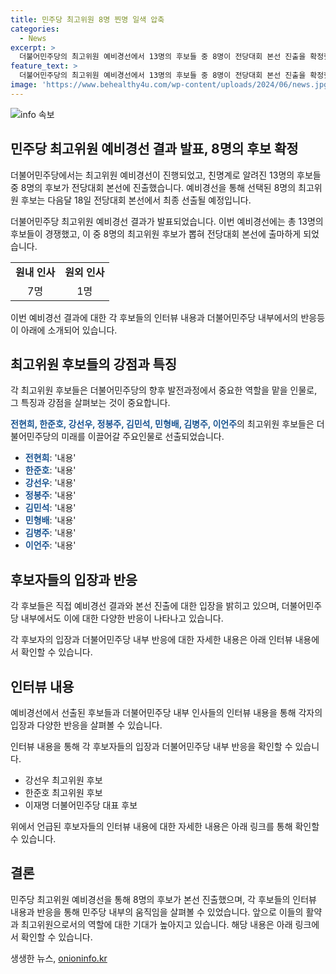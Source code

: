 ```yaml
---
title: 민주당 최고위원 8명 찐명 일색 압축
categories:
  - News
excerpt: >
  더불어민주당의 최고위원 예비경선에서 13명의 후보들 중 8명이 전당대회 본선 진출을 확정했습니다. 이번 예비경선에서는 이재명 대표 후보와의 관련성을 강조하며 경쟁했으며, 5명의 후보가 컷오프되고 8명의 최고위원 후보가 뽑혔습니다. 다음으로는 전당대회 본선에서 5명의 최고위원이 가려질 예정이며, 이는 관심을 끌고 있습니다.
feature_text: >
  더불어민주당의 최고위원 예비경선에서 13명의 후보들 중 8명이 전당대회 본선 진출을 확정했습니다. 이번 예비경선에서는 이재명 대표 후보와의 관련성을 강조하며 경쟁했으며, 5명의 후보가 컷오프되고 8명의 최고위원 후보가 뽑혔습니다. 다음으로는 전당대회 본선에서 5명의 최고위원이 가려질 예정이며, 이는 관심을 끌고 있습니다.
image: 'https://www.behealthy4u.com/wp-content/uploads/2024/06/news.jpg'
---
```


<p><img src="https://www.behealthy4u.com/wp-content/uploads/2024/06/news.jpg" alt="info 속보" /></p>

<h2 data-ke-size="size26">민주당 최고위원 예비경선 결과 발표, 8명의 후보 확정</h2>

<p>더불어민주당에서는 최고위원 예비경선이 진행되었고, 친명계로 알려진 13명의 후보들 중 8명의 후보가 전당대회 본선에 진출했습니다. 예비경선을 통해 선택된 8명의 최고위원 후보는 다음달 18일 전당대회 본선에서 최종 선출될 예정입니다.</p>

<p data-ke-size="size16">더불어민주당 최고위원 예비경선 결과가 발표되었습니다. 이번 예비경선에는 총 13명의 후보들이 경쟁했고, 이 중 8명의 최고위원 후보가 뽑혀 전당대회 본선에 출마하게 되었습니다.</p>

<table>
  <tr>
    <td style="text-align: center; height: 17px;"><b>원내 인사</b></td>
    <td style="text-align: center; height: 17px;"><b>원외 인사</b></td>
  </tr>
  <tr>
    <td style="text-align: center; height: 17px;">7명</td>
    <td style="text-align: center; height: 17px;">1명</td>
  </tr>
</table>

<p>이번 예비경선 결과에 대한 각 후보들의 인터뷰 내용과 더불어민주당 내부에서의 반응등이 아래에 소개되어 있습니다.</p>

<h2 data-ke-size="size26">최고위원 후보들의 강점과 특징</h2>

<p>각 최고위원 후보들은 더불어민주당의 향후 발전과정에서 중요한 역할을 맡을 인물로, 그 특징과 강점을 살펴보는 것이 중요합니다.</p>

<p data-ke-size="size16"><b><span style="color: #1a5490;">전현희, 한준호, 강선우, 정봉주, 김민석, 민형배, 김병주, 이언주</span></b>의 최고위원 후보들은 더불어민주당의 미래를 이끌어갈 주요인물로 선출되었습니다.</p>

<ul>
  <li><b><span style="color: #1a5490;">전현희</span></b>: '내용'</li>
  <li><b><span style="color: #1a5490;">한준호</span></b>: '내용'</li>
  <li><b><span style="color: #1a5490;">강선우</span></b>: '내용'</li>
  <li><b><span style="color: #1a5490;">정봉주</span></b>: '내용'</li>
  <li><b><span style="color: #1a5490;">김민석</span></b>: '내용'</li>
  <li><b><span style="color: #1a5490;">민형배</span></b>: '내용'</li>
  <li><b><span style="color: #1a5490;">김병주</span></b>: '내용'</li>
  <li><b><span style="color: #1a5490;">이언주</span></b>: '내용'</li>
</ul>

<h2 data-ke-size="size26">후보자들의 입장과 반응</h2>

<p>각 후보들은 직접 예비경선 결과와 본선 진출에 대한 입장을 밝히고 있으며, 더불어민주당 내부에서도 이에 대한 다양한 반응이 나타나고 있습니다.</p>

<p data-ke-size="size16">각 후보자의 입장과 더불어민주당 내부 반응에 대한 자세한 내용은 아래 인터뷰 내용에서 확인할 수 있습니다.</p>

<h2 data-ke-size="size26">인터뷰 내용</h2>

<p>예비경선에서 선출된 후보들과 더불어민주당 내부 인사들의 인터뷰 내용을 통해 각자의 입장과 다양한 반응을 살펴볼 수 있습니다.</p>

<p data-ke-size="size16">인터뷰 내용을 통해 각 후보자들의 입장과 더불어민주당 내부 반응을 확인할 수 있습니다.</p>

<ul>
<li>강선우 최고위원 후보</li>
<li>한준호 최고위원 후보</li>
<li>이재명 더불어민주당 대표 후보</li>
</ul>

<p>위에서 언급된 후보자들의 인터뷰 내용에 대한 자세한 내용은 아래 링크를 통해 확인할 수 있습니다.</p>

<h2 data-ke-size="size26">결론</h2>

<p>민주당 최고위원 예비경선을 통해 8명의 후보가 본선 진출했으며, 각 후보들의 인터뷰 내용과 반응을 통해 민주당 내부의 움직임을 살펴볼 수 있었습니다. 앞으로 이들의 활약과 최고위원으로서의 역할에 대한 기대가 높아지고 있습니다. 해당 내용은 아래 링크에서 확인할 수 있습니다.</p>
생생한 뉴스, <a href="https://onioninfo.kr" rel="dofollow">onioninfo.kr</a>


